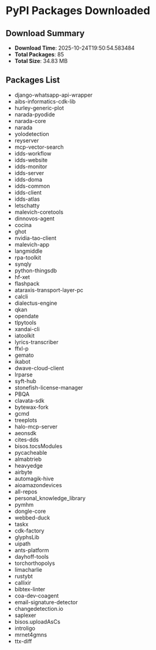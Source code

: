 # PyPI Packages Downloaded

## Download Summary
- **Download Time**: 2025-10-24T19:50:54.583484
- **Total Packages**: 85
- **Total Size**: 34.83 MB

## Packages List
- django-whatsapp-api-wrapper
- aibs-informatics-cdk-lib
- hurley-generic-plot
- narada-pyodide
- narada-core
- narada
- yolodetection
- reyserver
- mcp-vector-search
- idds-workflow
- idds-website
- idds-monitor
- idds-server
- idds-doma
- idds-common
- idds-client
- idds-atlas
- letschatty
- malevich-coretools
- dinnovos-agent
- cocina
- ghot
- nvidia-tao-client
- malevich-app
- langmiddle
- rpa-toolkit
- synqly
- python-thingsdb
- hf-xet
- flashpack
- ataraxis-transport-layer-pc
- calcli
- dialectus-engine
- qkan
- opendate
- tlpytools
- xandai-cli
- iatoolkit
- lyrics-transcriber
- ffxl-p
- gemato
- ikabot
- dwave-cloud-client
- lrparse
- syft-hub
- stonefish-license-manager
- PBQA
- clavata-sdk
- bytewax-fork
- gcmd
- treeplots
- halo-mcp-server
- aeonsdk
- cites-dds
- bisos.tocsModules
- pycacheable
- almabtrieb
- heavyedge
- airbyte
- automagik-hive
- aioamazondevices
- all-repos
- personal_knowledge_library
- pymhm
- dongle-core
- webbed-duck
- taskx
- cdk-factory
- glyphsLib
- uipath
- ants-platform
- dayhoff-tools
- torchorthopolys
- limacharlie
- rustybt
- callixir
- bibtex-linter
- coa-dev-coagent
- email-signature-detector
- changedetection.io
- saplexer
- bisos.uploadAsCs
- introligo
- mrnet4gmns
- ttx-diff
